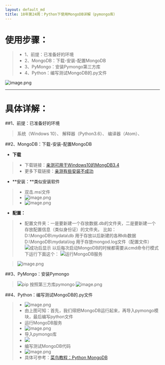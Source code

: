 ```yaml
---
layout: default_md
title: 18年第24周：Python下使用MongoDB详解（pymongo库）
---
```

# 使用步骤：
>- 1、前提：已准备好的环境
>- 2、MongoDB：下载-安装-配置MongoDB
>- 3、PyMongo：安装Pymongo第三方库
>- 4、Python：编写测试MongoDB的.py文件

![image.png](https://upload-images.jianshu.io/upload_images/4769551-092d727b42ca6c62.png?imageMogr2/auto-orient/strip%7CimageView2/2/w/480)

-------------------------------------------------------------------------------------------------
# 具体详解：
##1、前提：已准备好的环境
>系统（Windows 10）、
>解释器（Python3.6）、
>编译器（Atom）、

##2、MongoDB：下载-安装-配置MongoDB
- **下载**
>- 下载链接：[亲测可用于Windows10的MongDB3.4](https://fastdl.mongodb.org/win32/mongodb-win32-x86_64-2008plus-3.4.15-signed.msi)
>- 更多下载链接：[亲测有些安装不成功](https://www.mongodb.com/download-center#community)

- **安装：**类似安装软件
>- 双击.msi文件
>- ![image.png](https://upload-images.jianshu.io/upload_images/4769551-b889015d7bcd3022.png?imageMogr2/auto-orient/strip%7CimageView2/2/w/1240)
>- ![image.png](https://upload-images.jianshu.io/upload_images/4769551-04a0a00e749fcf1f.png?imageMogr2/auto-orient/strip%7CimageView2/2/w/1240)

- **配置：**
>- 配置文件夹：一是要新建一个存放数据.db的文件夹，二是要新建一个存放配置信息（类似身份证）的文件夹。
>比如：
>D:\MongoDB\mydata\db 用于存放以后新建的各种db数据
>D:\MongoDB\mydata\log 用于存放mongod.log文件（配置文件）
>![成功后显示](https://upload-images.jianshu.io/upload_images/4769551-64b375190631dfe4.png?imageMogr2/auto-orient/strip%7CimageView2/2/w/1240)
以后每次启动MongoDB的时候都需要从cmd命令行模式下运行下面这个：
![运行MongoDB服务](https://upload-images.jianshu.io/upload_images/4769551-fad26890f96dbab2.png?imageMogr2/auto-orient/strip%7CimageView2/2/w/1240)

>![image.png](https://upload-images.jianshu.io/upload_images/4769551-9c51cb4d1f38bc14.png?imageMogr2/auto-orient/strip%7CimageView2/2/w/1240)


##3、PyMongo：安装Pymongo
>![pip 按照第三方库pymongo](https://upload-images.jianshu.io/upload_images/4769551-a9add75d4d1902b2.png?imageMogr2/auto-orient/strip%7CimageView2/2/w/1240)
>![image.png](https://upload-images.jianshu.io/upload_images/4769551-4a59c01699536fee.png?imageMogr2/auto-orient/strip%7CimageView2/2/w/1240)

##4、Python：编写测试MongoDB的.py文件
>- ![image.png](https://upload-images.jianshu.io/upload_images/4769551-c96d3f08d31f63cf.png?imageMogr2/auto-orient/strip%7CimageView2/2/w/1240)
>- 由上图可知：首先，我们得把MongoDB运行起来，再导入pymongo模块，最后编写python文件
>- 运行MongoDB服务
>- ![image.png](https://upload-images.jianshu.io/upload_images/4769551-c0bd00f930b1982a.png?imageMogr2/auto-orient/strip%7CimageView2/2/w/1240)
>- 导入pymongo库
>- ![](https://upload-images.jianshu.io/upload_images/4769551-4813741ce3671891.png?imageMogr2/auto-orient/strip%7CimageView2/2/w/1240)
>- 编写测试MongoDB代码
>- ![image.png](https://upload-images.jianshu.io/upload_images/4769551-a6724fbb3c305c8c.png?imageMogr2/auto-orient/strip%7CimageView2/2/w/1240)
>- 具体可参考：[菜鸟教程：Python MongoDB](http://www.runoob.com/python3/python-mongodb.html)
